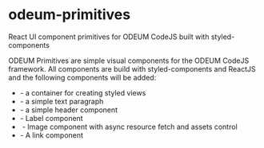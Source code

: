 # odeum-primitives

React UI component primitives for ODEUM CodeJS built with styled-components

ODEUM Primitives are simple visual components for the ODEUM CodeJS framework. All components are build with styled-components and ReactJS and the following components will be added:

- <View /> - a container for creating styled views
- <Text /> - a simple text paragraph
- <Heading /> - a simple header component
- <Label /> - Label component
- <Image /> - Image component with async resource fetch and assets control
- <Link /> - A link component

